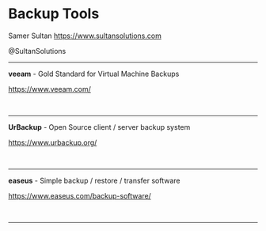 # Backup Tools 

Samer Sultan
https://www.sultansolutions.com

@SultanSolutions

---


**veeam** - Gold Standard for Virtual Machine Backups 

https://www.veeam.com/

&nbsp;

---

**UrBackup** - Open Source client / server backup system

https://www.urbackup.org/

&nbsp;
&nbsp;

---

**easeus** - Simple backup / restore / transfer software 

https://www.easeus.com/backup-software/

&nbsp;
&nbsp;

---


